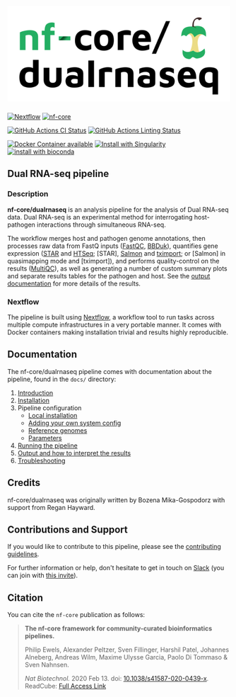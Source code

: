 # ![nf-core/dualrnaseq](docs/images/nf-core-dualrnaseq_logo.png)

[![Nextflow](https://img.shields.io/badge/nextflow-%E2%89%A519.10.0-brightgreen.svg)](https://www.nextflow.io/)
[![nf-core](https://img.shields.io/badge/nf--core-pipeline-brightgreen.svg)](https://nf-co.re/)

[![GitHub Actions CI Status](https://github.com/nf-core/dualrnaseq/workflows/nf-core%20CI/badge.svg)](https://github.com/nf-core/dualrnaseq/actions)
[![GitHub Actions Linting Status](https://github.com/nf-core/dualrnaseq/workflows/nf-core%20linting/badge.svg)](https://github.com/nf-core/dualrnaseq/actions)

[![Docker Container available](https://img.shields.io/docker/automated/nfcore/dualrnaseq.svg)](https://hub.docker.com/r/dualrnaseq/dualrnaseq/)
[![Install with Singularity](https://img.shields.io/badge/use%20with-singularity-purple.svg)](https://www.sylabs.io/docs/)
[![install with bioconda](https://img.shields.io/badge/install%20with-bioconda-brightgreen.svg)](http://bioconda.github.io/)

## Dual RNA-seq pipeline

### Description

**nf-core/dualrnaseq** is an analysis pipeline for the analysis of Dual RNA-seq data. Dual RNA-seq is an experimental method for interrogating host-pathogen interactions through simultaneous RNA-seq. 

The workflow merges host and pathogen genome annotations, then processes raw data from
 FastQ inputs ([FastQC](https://www.bioinformatics.babraham.ac.uk/projects/fastqc/),
 [BBDuk](https://jgi.doe.gov/data-and-tools/bbtools/bb-tools-user-guide/bbduk-guide/)),
  quantifies gene expression
   ([STAR](https://github.com/alexdobin/STAR) and
    [HTSeq](https://htseq.readthedocs.io/en/master/); [STAR], [Salmon](https://combine-lab.github.io/salmon/) and [tximport](https://bioconductor.org/packages/release/bioc/html/tximport.html); or [Salmon] in quasimapping mode and [tximport]),
     and performs quality-control on the results
          ([MultiQC](http://multiqc.info/)), as well as generating a number of custom summary plots and separate results tables for the pathogen and host. See the [output documentation](docs/output.md) for more details of the results.

### Nextflow

The pipeline is built using [Nextflow](https://www.nextflow.io), a workflow tool to run tasks across multiple compute infrastructures in a very portable manner. It comes with Docker containers making installation trivial and results highly reproducible.

## Documentation

The nf-core/dualrnaseq pipeline comes with documentation about the pipeline, found in the `docs/` directory:

1. [Introduction](docs/introduction.md)
2. [Installation](https://nf-co.re/usage/installation)
3. Pipeline configuration
    * [Local installation](https://nf-co.re/usage/local_installation)
    * [Adding your own system config](https://nf-co.re/usage/adding_own_config)
    * [Reference genomes](https://nf-co.re/usage/reference_genomes)
    * [Parameters](docs/parameters.md)
4. [Running the pipeline](docs/usage.md)
5. [Output and how to interpret the results](docs/output.md)
6. [Troubleshooting](https://nf-co.re/usage/troubleshooting)

## Credits

nf-core/dualrnaseq was originally written by Bozena Mika-Gospodorz with support from Regan Hayward.

## Contributions and Support

If you would like to contribute to this pipeline, please see the [contributing guidelines](.github/CONTRIBUTING.md).

For further information or help, don't hesitate to get in touch on [Slack](https://nfcore.slack.com/channels/dualrnaseq) (you can join with [this invite](https://nf-co.re/join/slack)).

## Citation

<!-- TODO nf-core: Add citation for pipeline after first release. Uncomment lines below and update Zenodo doi. -->
<!-- If you use  nf-core/dualrnaseq for your analysis, please cite it using the following doi: [10.5281/zenodo.XXXXXX](https://doi.org/10.5281/zenodo.XXXXXX) -->

You can cite the `nf-core` publication as follows:

> **The nf-core framework for community-curated bioinformatics pipelines.**
>
> Philip Ewels, Alexander Peltzer, Sven Fillinger, Harshil Patel, Johannes Alneberg, Andreas Wilm, Maxime Ulysse Garcia, Paolo Di Tommaso & Sven Nahnsen.
>
> _Nat Biotechnol._ 2020 Feb 13. doi: [10.1038/s41587-020-0439-x](https://dx.doi.org/10.1038/s41587-020-0439-x).  
> ReadCube: [Full Access Link](https://rdcu.be/b1GjZ)
